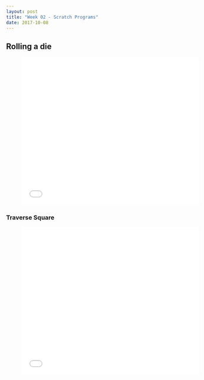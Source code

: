 ```yaml
---
layout: post
title: "Week 02 - Scratch Programs"
date: 2017-10-08
---
```


## Rolling a die
<figure class="video_container">
      <iframe allowtransparency="true" width="485" height="402" src="//scratch.mit.edu/projects/embed/178908682/?autostart=false" frameborder="0" allowfullscreen></iframe>
</figure>

### Traverse Square
    
<figure class="video_container">
  <iframe allowtransparency="true" width="485" height="402" src="//scratch.mit.edu/projects/embed/179395703/?autostart=false" frameborder="0" allowfullscreen></iframe>
</figure>
